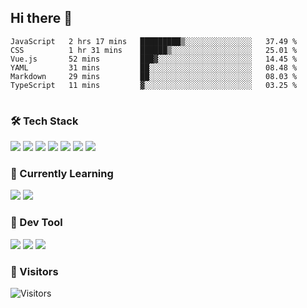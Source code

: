 ## Hi there 👋

<table>
<!--START_SECTION:waka-->

```text
JavaScript   2 hrs 17 mins   █████████▒░░░░░░░░░░░░░░░   37.49 %
CSS          1 hr 31 mins    ██████▒░░░░░░░░░░░░░░░░░░   25.01 %
Vue.js       52 mins         ███▓░░░░░░░░░░░░░░░░░░░░░   14.45 %
YAML         31 mins         ██░░░░░░░░░░░░░░░░░░░░░░░   08.48 %
Markdown     29 mins         ██░░░░░░░░░░░░░░░░░░░░░░░   08.03 %
TypeScript   11 mins         ▓░░░░░░░░░░░░░░░░░░░░░░░░   03.25 %
```

<!--END_SECTION:waka-->
</table>

### 🛠 Tech Stack

![](https://img.shields.io/badge/HTML5-black?style=flat&logo=html5)
![](https://img.shields.io/badge/CSS3-black?style=flat&logo=css3)
![](https://img.shields.io/badge/Javascript-black?style=flat&logo=javascript)
![](https://img.shields.io/badge/Vue-black?style=flat&logo=vuedotjs)
![](https://img.shields.io/badge/node.js-black?style=flat&logo=nodedotjs)
![](https://img.shields.io/badge/MangoDB-black?style=flat&logo=mongodb)
![](https://img.shields.io/badge/MySQL-black?style=flat&logo=mysql)

### 📖 Currently Learning

![](https://img.shields.io/badge/TypeScript-black?style=flat&logo=typescript)
![](https://img.shields.io/badge/React-black?style=flat&logo=react)

### 📏 Dev Tool

<!-- <img src="https://media.giphy.com/media/SWoSkN6DxTszqIKEqv/giphy.gif" align="right" height="275" /> -->
![](https://img.shields.io/badge/Editor-VSCode-blue?style=flat-square&logo=visual-studio-code&logoColor=blue)
![](https://img.shields.io/badge/IDE-WebStorm-orange?style=flat-square&logo=webstorm&logoColor=white)
![](https://img.shields.io/badge/API-Postman-blue?style=flat-square&logo=postman&logoColor=orange)

### 🔆 Visitors
![Visitors](https://count.getloli.com/get/@imxxxx?theme=rule34)
